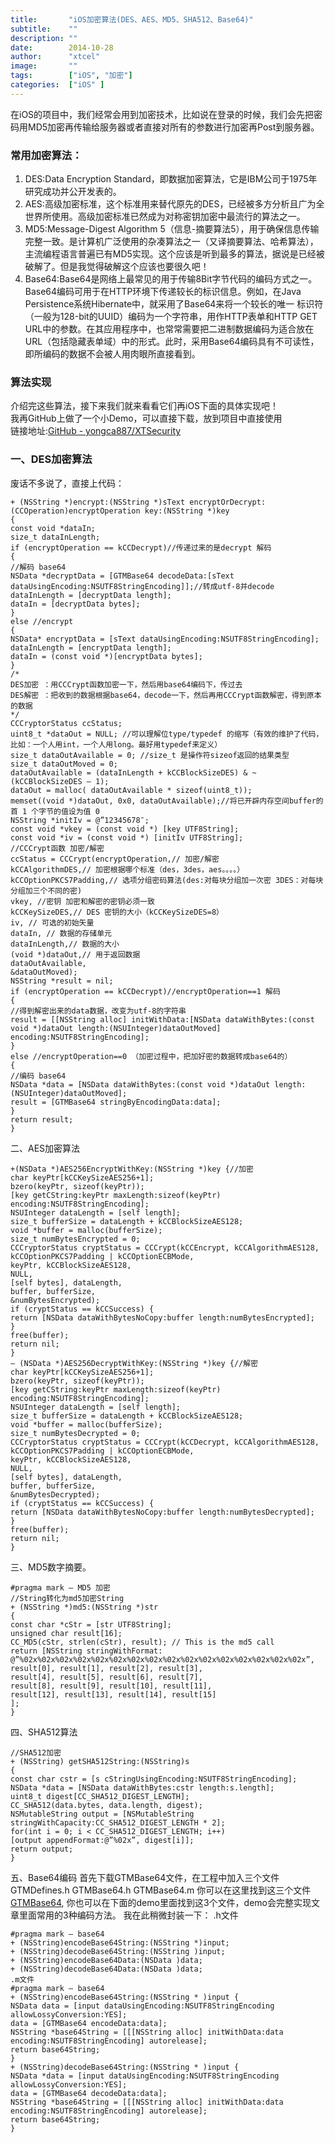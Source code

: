 ```yaml
---
title:       "iOS加密算法(DES、AES、MD5、SHA512、Base64)"
subtitle:    ""
description: ""
date:        2014-10-28
author:      "xtcel"
image:       ""
tags:        ["iOS", "加密"]
categories:  ["iOS" ]
---
```


在iOS的项目中，我们经常会用到加密技术，比如说在登录的时候，我们会先把密码用MD5加密再传输给服务器或者直接对所有的参数进行加密再Post到服务器。

### 常用加密算法：

1. DES:Data Encryption Standard，即数据加密算法，它是IBM公司于1975年研究成功并公开发表的。
2. AES:高级加密标准，这个标准用来替代原先的DES，已经被多方分析且广为全世界所使用。高级加密标准已然成为对称密钥加密中最流行的算法之一。
3. MD5:Message-Digest Algorithm 5（信息-摘要算法5），用于确保信息传输完整一致。是计算机广泛使用的杂凑算法之一（又译摘要算法、哈希算法），主流编程语言普遍已有MD5实现。这个应该是听到最多的算法，据说是已经被破解了。但是我觉得破解这个应该也要很久吧！
4. Base64:Base64是网络上最常见的用于传输8Bit字节代码的编码方式之一。Base64编码可用于在HTTP环境下传递较长的标识信息。例如，在Java Persistence系统Hibernate中，就采用了Base64来将一个较长的唯一 标识符（一般为128-bit的UUID）编码为一个字符串，用作HTTP表单和HTTP GET URL中的参数。在其应用程序中，也常常需要把二进制数据编码为适合放在URL（包括隐藏表单域）中的形式。此时，采用Base64编码具有不可读性，即所编码的数据不会被人用肉眼所直接看到。

### 算法实现

介绍完这些算法，接下来我们就来看看它们再iOS下面的具体实现吧！  
我再GitHub上做了一个小Demo，可以直接下载，放到项目中直接使用  
链接地址:[GitHub - yongca887/XTSecurity](https://github.com/yongca887/XTSecurity/)

### 一、DES加密算法

废话不多说了，直接上代码：

```object-c
+ (NSString *)encrypt:(NSString *)sText encryptOrDecrypt:(CCOperation)encryptOperation key:(NSString *)key
{
const void *dataIn;
size_t dataInLength;
if (encryptOperation == kCCDecrypt)//传递过来的是decrypt 解码
{
//解码 base64
NSData *decryptData = [GTMBase64 decodeData:[sText dataUsingEncoding:NSUTF8StringEncoding]];//转成utf-8并decode
dataInLength = [decryptData length];
dataIn = [decryptData bytes];
}
else //encrypt
{
NSData* encryptData = [sText dataUsingEncoding:NSUTF8StringEncoding];
dataInLength = [encryptData length];
dataIn = (const void *)[encryptData bytes];
}
/*
DES加密 ：用CCCrypt函数加密一下，然后用base64编码下，传过去
DES解密 ：把收到的数据根据base64，decode一下，然后再用CCCrypt函数解密，得到原本的数据
*/
CCCryptorStatus ccStatus;
uint8_t *dataOut = NULL; //可以理解位type/typedef 的缩写（有效的维护了代码，比如：一个人用int，一个人用long。最好用typedef来定义）
size_t dataOutAvailable = 0; //size_t 是操作符sizeof返回的结果类型
size_t dataOutMoved = 0;
dataOutAvailable = (dataInLength + kCCBlockSizeDES) & ~(kCCBlockSizeDES – 1);
dataOut = malloc( dataOutAvailable * sizeof(uint8_t));
memset((void *)dataOut, 0x0, dataOutAvailable);//将已开辟内存空间buffer的首 1 个字节的值设为值 0
NSString *initIv = @”12345678″;
const void *vkey = (const void *) [key UTF8String];
const void *iv = (const void *) [initIv UTF8String];
//CCCrypt函数 加密/解密
ccStatus = CCCrypt(encryptOperation,// 加密/解密
kCCAlgorithmDES,// 加密根据哪个标准（des，3des，aes。。。。）
kCCOptionPKCS7Padding,// 选项分组密码算法(des:对每块分组加一次密 3DES：对每块分组加三个不同的密)
vkey, //密钥 加密和解密的密钥必须一致
kCCKeySizeDES,// DES 密钥的大小（kCCKeySizeDES=8）
iv, // 可选的初始矢量
dataIn, // 数据的存储单元
dataInLength,// 数据的大小
(void *)dataOut,// 用于返回数据
dataOutAvailable,
&dataOutMoved);
NSString *result = nil;
if (encryptOperation == kCCDecrypt)//encryptOperation==1 解码
{
//得到解密出来的data数据，改变为utf-8的字符串
result = [[NSString alloc] initWithData:[NSData dataWithBytes:(const void *)dataOut length:(NSUInteger)dataOutMoved] encoding:NSUTF8StringEncoding];
}
else //encryptOperation==0 （加密过程中，把加好密的数据转成base64的）
{
//编码 base64
NSData *data = [NSData dataWithBytes:(const void *)dataOut length:(NSUInteger)dataOutMoved];
result = [GTMBase64 stringByEncodingData:data];
}
return result;
}
```

二、AES加密算法

```object-c
+(NSData *)AES256EncryptWithKey:(NSString *)key {//加密
char keyPtr[kCCKeySizeAES256+1];
bzero(keyPtr, sizeof(keyPtr));
[key getCString:keyPtr maxLength:sizeof(keyPtr) encoding:NSUTF8StringEncoding];
NSUInteger dataLength = [self length];
size_t bufferSize = dataLength + kCCBlockSizeAES128;
void *buffer = malloc(bufferSize);
size_t numBytesEncrypted = 0;
CCCryptorStatus cryptStatus = CCCrypt(kCCEncrypt, kCCAlgorithmAES128,
kCCOptionPKCS7Padding | kCCOptionECBMode,
keyPtr, kCCBlockSizeAES128,
NULL,
[self bytes], dataLength,
buffer, bufferSize,
&numBytesEncrypted);
if (cryptStatus == kCCSuccess) {
return [NSData dataWithBytesNoCopy:buffer length:numBytesEncrypted];
}
free(buffer);
return nil;
}
– (NSData *)AES256DecryptWithKey:(NSString *)key {//解密
char keyPtr[kCCKeySizeAES256+1];
bzero(keyPtr, sizeof(keyPtr));
[key getCString:keyPtr maxLength:sizeof(keyPtr) encoding:NSUTF8StringEncoding];
NSUInteger dataLength = [self length];
size_t bufferSize = dataLength + kCCBlockSizeAES128;
void *buffer = malloc(bufferSize);
size_t numBytesDecrypted = 0;
CCCryptorStatus cryptStatus = CCCrypt(kCCDecrypt, kCCAlgorithmAES128,
kCCOptionPKCS7Padding | kCCOptionECBMode,
keyPtr, kCCBlockSizeAES128,
NULL,
[self bytes], dataLength,
buffer, bufferSize,
&numBytesDecrypted);
if (cryptStatus == kCCSuccess) {
return [NSData dataWithBytesNoCopy:buffer length:numBytesDecrypted];
}
free(buffer);
return nil;
}
```

三、MD5数字摘要。

```object-c
#pragma mark – MD5 加密
//String转化为md5加密String
+ (NSString *)md5:(NSString *)str
{
const char *cStr = [str UTF8String];
unsigned char result[16];
CC_MD5(cStr, strlen(cStr), result); // This is the md5 call
return [NSString stringWithFormat:
@”%02x%02x%02x%02x%02x%02x%02x%02x%02x%02x%02x%02x%02x%02x%02x%02x”,
result[0], result[1], result[2], result[3],
result[4], result[5], result[6], result[7],
result[8], result[9], result[10], result[11],
result[12], result[13], result[14], result[15]
];
}
```

四、SHA512算法

```object-c
//SHA512加密
+ (NSString) getSHA512String:(NSString)s
{
const char cstr = [s cStringUsingEncoding:NSUTF8StringEncoding];
NSData *data = [NSData dataWithBytes:cstr length:s.length];
uint8_t digest[CC_SHA512_DIGEST_LENGTH];
CC_SHA512(data.bytes, data.length, digest);
NSMutableString output = [NSMutableString stringWithCapacity:CC_SHA512_DIGEST_LENGTH * 2];
for(int i = 0; i < CC_SHA512_DIGEST_LENGTH; i++)
[output appendFormat:@”%02x”, digest[i]];
return output;
}
```

五、Base64编码
首先下载GTMBase64文件，在工程中加入三个文件
GTMDefines.h
GTMBase64.h
GTMBase64.m
你可以在这里找到这三个文件
[GTMBase64](http://code.google.com/p/google-toolbox-for-mac/source/browse/trunk/Foundation/?r=87),
你也可以在下面的demo里面找到这3个文件，demo会完整实现文章里面常用的3种编码方法。
我在此稍微封装一下：
.h文件

```object-c
#pragma mark – base64
+ (NSString)encodeBase64String:(NSString *)input;
+ (NSString)decodeBase64String:(NSString )input;
+ (NSString)encodeBase64Data:(NSData )data;
+ (NSString)decodeBase64Data:(NSData )data;
.m文件
#pragma mark – base64
+ (NSString)encodeBase64String:(NSString * )input {
NSData data = [input dataUsingEncoding:NSUTF8StringEncoding allowLossyConversion:YES];
data = [GTMBase64 encodeData:data];
NSString *base64String = [[[NSString alloc] initWithData:data encoding:NSUTF8StringEncoding] autorelease];
return base64String;
}
+ (NSString)decodeBase64String:(NSString * )input {
NSData *data = [input dataUsingEncoding:NSUTF8StringEncoding allowLossyConversion:YES];
data = [GTMBase64 decodeData:data];
NSString *base64String = [[[NSString alloc] initWithData:data encoding:NSUTF8StringEncoding] autorelease];
return base64String;
}
```
